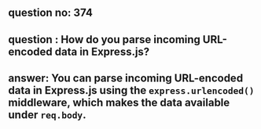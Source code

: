 
      
## question no: 374

## question : How do you parse incoming URL-encoded data in Express.js?

## answer: You can parse incoming URL-encoded data in Express.js using the `express.urlencoded()` middleware, which makes the data available under `req.body`.
      
